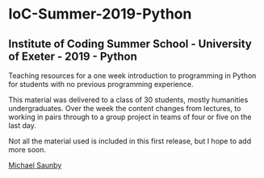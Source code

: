 # IoC-Summer-2019-Python

## Institute of Coding Summer School - University of Exeter - 2019 - Python

Teaching resources for a one week introduction to programming in Python for students with no previous programming experience.

This material was delivered to a class of 30 students, mostly humanities undergraduates. Over the week the content changes from lectures, to working in pairs through to a group project in teams of four or five on the last day.

Not all the material used is included in this first release, but I hope to add more soon.

[Michael Saunby](https://emps.exeter.ac.uk/computer-science/staff/ms843)
